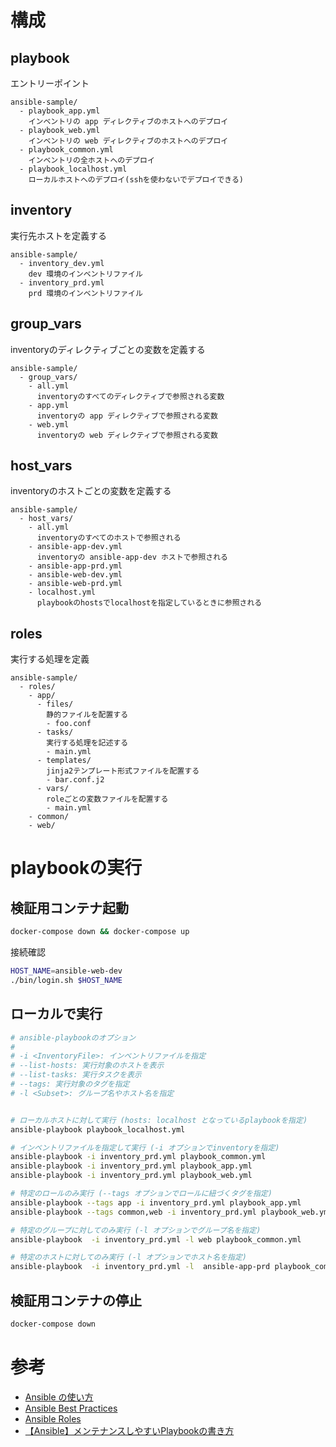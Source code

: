 # 構成
## playbook

エントリーポイント

```
ansible-sample/
  - playbook_app.yml
    インベントリの app ディレクティブのホストへのデプロイ
  - playbook_web.yml
    インベントリの web ディレクティブのホストへのデプロイ
  - playbook_common.yml
    インベントリの全ホストへのデプロイ
  - playbook_localhost.yml
    ローカルホストへのデプロイ(sshを使わないでデプロイできる)
```

## inventory

実行先ホストを定義する

```
ansible-sample/
  - inventory_dev.yml
    dev 環境のインベントリファイル
  - inventory_prd.yml
    prd 環境のインベントリファイル
```

## group\_vars

inventoryのディレクティブごとの変数を定義する

```
ansible-sample/
  - group_vars/
    - all.yml
      inventoryのすべてのディレクティブで参照される変数
    - app.yml
      inventoryの app ディレクティブで参照される変数
    - web.yml
      inventoryの web ディレクティブで参照される変数
```

## host\_vars

inventoryのホストごとの変数を定義する

```
ansible-sample/
  - host_vars/
    - all.yml
      inventoryのすべてのホストで参照される
    - ansible-app-dev.yml
      inventoryの ansible-app-dev ホストで参照される
    - ansible-app-prd.yml
    - ansible-web-dev.yml
    - ansible-web-prd.yml
    - localhost.yml
      playbookのhostsでlocalhostを指定しているときに参照される
```

## roles

実行する処理を定義

```
ansible-sample/
  - roles/
    - app/
      - files/
        静的ファイルを配置する
        - foo.conf
      - tasks/
        実行する処理を記述する
        - main.yml
      - templates/
        jinja2テンプレート形式ファイルを配置する
        - bar.conf.j2
      - vars/
        roleごとの変数ファイルを配置する
        - main.yml
    - common/
    - web/
```

# playbookの実行

## 検証用コンテナ起動

```bash
docker-compose down && docker-compose up
```

接続確認

```bash
HOST_NAME=ansible-web-dev
./bin/login.sh $HOST_NAME
```

## ローカルで実行

```bash
# ansible-playbookのオプション
#
# -i <InventoryFile>: インベントリファイルを指定
# --list-hosts: 実行対象のホストを表示
# --list-tasks: 実行タスクを表示
# --tags: 実行対象のタグを指定
# -l <Subset>: グループ名やホスト名を指定


# ローカルホストに対して実行 (hosts: localhost となっているplaybookを指定)
ansible-playbook playbook_localhost.yml

# インベントリファイルを指定して実行 (-i オプションでinventoryを指定)
ansible-playbook -i inventory_prd.yml playbook_common.yml
ansible-playbook -i inventory_prd.yml playbook_app.yml
ansible-playbook -i inventory_prd.yml playbook_web.yml

# 特定のロールのみ実行 (--tags オプションでロールに紐づくタグを指定)
ansible-playbook --tags app -i inventory_prd.yml playbook_app.yml
ansible-playbook --tags common,web -i inventory_prd.yml playbook_web.yml

# 特定のグループに対してのみ実行 (-l オプションでグループ名を指定)
ansible-playbook  -i inventory_prd.yml -l web playbook_common.yml

# 特定のホストに対してのみ実行 (-l オプションでホスト名を指定)
ansible-playbook  -i inventory_prd.yml -l  ansible-app-prd playbook_common.yml
```

## 検証用コンテナの停止

```bash
docker-compose down
```

# 参考

- [Ansible の使い方](https://zenn.dev/y_mrok/books/ansible-no-tsukaikata)
- [Ansible Best Practices](https://docs.ansible.com/ansible/2.8/user_guide/playbooks_best_practices.html)
- [Ansible Roles](https://docs.ansible.com/ansible/2.8/user_guide/playbooks_reuse_roles.html)
- [【Ansible】メンテナンスしやすいPlaybookの書き方](https://densan-hoshigumi.com/server/playbook-maintainability)